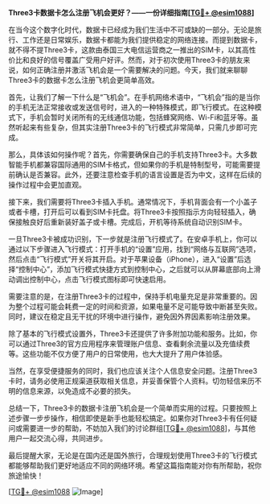 **Three3卡数据卡怎么注册飞机会更好？——一份详细指南[[TG💪+ @esim1088](https://t.me/s/esim1088)]**

在当今这个数字化时代，数据卡已经成为我们生活中不可或缺的一部分。无论是旅行、工作还是日常娱乐，数据卡都能为我们提供稳定的网络连接。而提到数据卡，就不得不提Three3卡，这款由泰国三大电信运营商之一推出的SIM卡，以其高性价比和良好的信号覆盖广受用户好评。然而，对于初次使用Three3卡的朋友来说，如何正确注册并激活飞机会是一个需要解决的问题。今天，我们就来聊聊Three3卡的数据卡怎么注册飞机会更简单高效。

首先，让我们了解一下什么是“飞机会”。在手机网络术语中，“飞机会”指的是当你的手机无法正常接收或发送信号时，进入的一种特殊模式，即飞行模式。在这种模式下，手机会暂时关闭所有的无线通信功能，包括蜂窝网络、Wi-Fi和蓝牙等。虽然听起来有些复杂，但其实注册Three3卡的飞行模式非常简单，只需几步即可完成。

那么，具体该如何操作呢？首先，你需要确保自己的手机支持Three3卡。大多数智能手机都兼容国际通用的SIM卡格式，但如果你的手机是特制型号，可能需要提前确认是否兼容。此外，还要注意检查手机的语言设置是否为中文，这样在后续的操作过程中会更加直观。

接下来，我们需要将Three3卡插入手机。通常情况下，手机背面会有一个小盖子或者卡槽，打开后可以看到SIM卡托盘。将Three3卡按照指示方向轻轻插入，确保接触良好后重新装好盖子或卡槽。完成后，开机等待系统自动识别SIM卡。

一旦Three3卡被成功识别，下一步就是注册飞行模式了。在安卓手机上，你可以通过以下步骤进入飞行模式：打开手机的“设置”应用，找到“网络与互联网”选项，然后点击“飞行模式”开关将其开启。对于苹果设备（iPhone），进入“设置”后选择“控制中心”，添加飞行模式快捷方式到控制中心，之后就可以从屏幕底部向上滑动调出控制中心，点击飞行模式图标即可快速启用。

需要注意的是，在注册Three3卡的过程中，保持手机电量充足是非常重要的。因为整个过程可能会耗费一定的时间和资源，如果电量不足可能导致中断甚至失败。同时，建议在稳定且无干扰的环境中进行操作，避免因外界因素影响注册效果。

除了基本的飞行模式设置外，Three3卡还提供了许多附加功能和服务。比如，你可以通过Three3的官方应用程序来管理账户信息、查看剩余流量以及充值续费等。这些功能不仅方便了用户的日常使用，也大大提升了用户体验感。

当然，在享受便捷服务的同时，我们也应该关注个人信息安全问题。注册Three3卡时，请务必使用正规渠道获取相关信息，并妥善保管个人资料。切勿轻信来历不明的信息来源，以免造成不必要的损失。

总结一下，Three3卡的数据卡注册飞机会是一个简单而实用的过程。只要按照上述步骤一步步操作，相信即使是新手也能轻松搞定。如果你对Three3卡有任何疑问或需要进一步的帮助，不妨加入我们的讨论群组[[TG💪+ @esim1088](https://t.me/s/esim1088)]，与其他用户一起交流心得，共同进步。

最后提醒大家，无论是在国内还是国外旅行，合理规划使用Three3卡的飞行模式都能够帮助我们更好地适应不同的网络环境。希望这篇指南能对你有所帮助，祝你旅途愉快！

[[TG💪+ @esim1088](https://t.me/s/esim1088) ![Image](https://i.postimg.cc/4NQfJmqS/Snipaste-2025-05-13-00-14-12.png)]